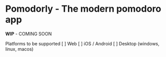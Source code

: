 # Pomodorly - The modern pomodoro app
**WIP** - COMING SOON

Platforms to be supported
[ ] Web
[ ] iOS / Android
[ ] Desktop (windows, linux, macos)
